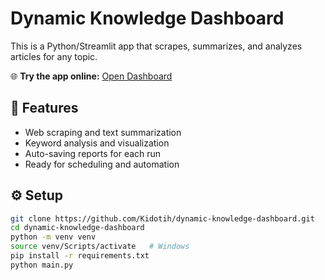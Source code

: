 # Dynamic Knowledge Dashboard

This is a Python/Streamlit app that scrapes, summarizes, and analyzes articles for any topic.

🌐 **Try the app online:** [Open Dashboard](https://kidotih-dynamic-knowledge-dashboard-app-16krab.streamlit.app)


## 🚀 Features
- Web scraping and text summarization  
- Keyword analysis and visualization  
- Auto-saving reports for each run  
- Ready for scheduling and automation  

## ⚙️ Setup
```bash
git clone https://github.com/Kidotih/dynamic-knowledge-dashboard.git
cd dynamic-knowledge-dashboard
python -m venv venv
source venv/Scripts/activate   # Windows
pip install -r requirements.txt
python main.py
